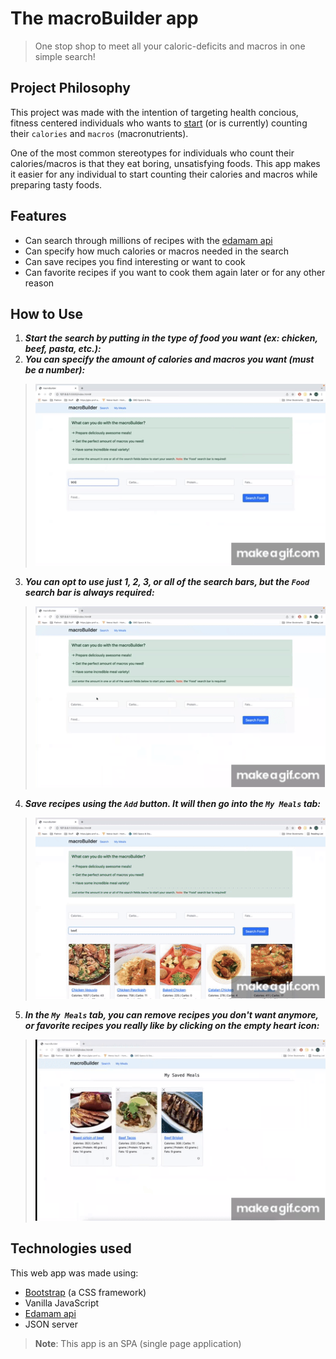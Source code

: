# The macroBuilder app

>One stop shop to meet all your caloric-deficits and macros in one simple search!

## Project Philosophy

This project was made with the intention of targeting health concious, fitness centered individuals who wants to [start](https://blog.eatthismuch.com/what-you-should-know-about-counting-macros/) (or is currently) counting their `calories` and `macros` (macronutrients).

One of the most common stereotypes for individuals who count their calories/macros is that they eat boring, unsatisfying foods. This app makes it easier for any individual to start counting their calories and macros while preparing tasty foods.

## Features

- Can search through millions of recipes with the [edamam api](https://developer.edamam.com/)
- Can specify how much calories or macros needed in the search
- Can save recipes you find interesting or want to cook
- Can favorite recipes if you want to cook them again later or for any other reason

## How to Use

1. ***Start the search by putting in the type of food you want (ex: chicken, beef, pasta, etc.):***
2. ***You can specify the amount of calories and macros you want (must be a number):***

> ![image](./img/step1.gif)

3. ***You can opt to use just 1, 2, 3, or all of the search bars, but the `Food` search bar is always required:***

> ![image](./img/step2.gif)

4. ***Save recipes using the `Add` button. It will then go into the `My Meals` tab:***

> ![image](./img/step3.gif)

5. ***In the `My Meals` tab, you can remove recipes you don't want anymore, or favorite recipes you really like by clicking on the empty heart icon:***

> ![image](./img/step4.gif)

## Technologies used

This web app was made using: 
- [Bootstrap](https://getbootstrap.com/) (a CSS framework) 
- Vanilla JavaScript  
- [Edamam api](https://developer.edamam.com/) 
- JSON server

> **Note**: This app is an SPA (single page application)




